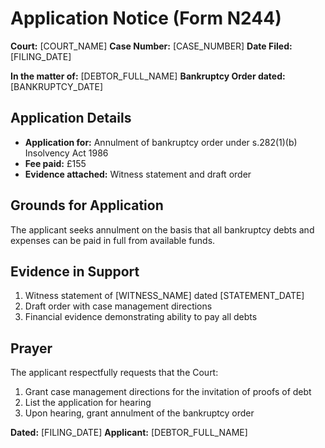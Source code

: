 # Application Notice (Form N244)
**Court:** [COURT_NAME]
**Case Number:** [CASE_NUMBER]
**Date Filed:** [FILING_DATE]

**In the matter of:** [DEBTOR_FULL_NAME]
**Bankruptcy Order dated:** [BANKRUPTCY_DATE]

## Application Details
- **Application for:** Annulment of bankruptcy order under s.282(1)(b) Insolvency Act 1986
- **Fee paid:** £155
- **Evidence attached:** Witness statement and draft order

## Grounds for Application
The applicant seeks annulment on the basis that all bankruptcy debts and expenses can be paid in full from available funds.

## Evidence in Support
1. Witness statement of [WITNESS_NAME] dated [STATEMENT_DATE]
2. Draft order with case management directions
3. Financial evidence demonstrating ability to pay all debts

## Prayer
The applicant respectfully requests that the Court:
1. Grant case management directions for the invitation of proofs of debt
2. List the application for hearing
3. Upon hearing, grant annulment of the bankruptcy order

**Dated:** [FILING_DATE]
**Applicant:** [DEBTOR_FULL_NAME]
